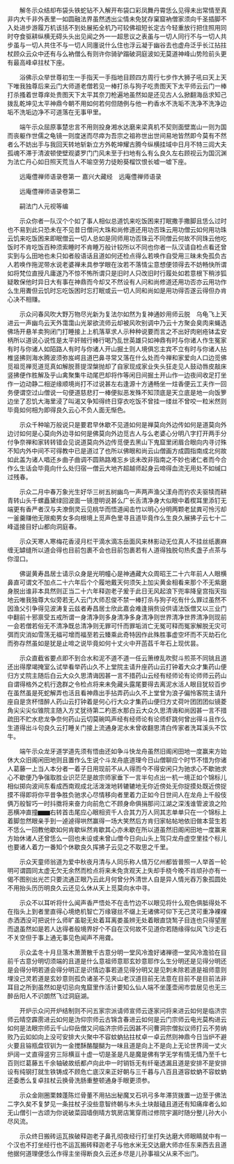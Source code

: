 <!-- { "loadSidebar": true } -->
　　解冬示众结却布袋头铁蛇钻不入解开布袋口彩凤舞丹霄恁么见得未出常情至真非内大千非外表里一如圆融法界虽然透出尘情未免犹存窠窟衲僧家须向千圣插脚不入处进步游履万机该括不到处展拓全机乃可较佛祖短长定古今轻重放行把住照用同时夺食驱耕纵横无碍头头出见闻之外一一超思议之表虽与一切人同行不与一切人共步虽与一切人共住不与一切人同廛说什么住也浮云凝于幽谷去也虚舟泛乎长江拈拄杖顾众云众中还有与么衲僧么有则许你骑驴蹋破洞庭波如无莫道神峰山势险前头更有最高峰卓拄杖下座。

　　浴佛示众举世尊初生一手指天一手指地目顾四方周行七步作大狮子吼曰天上天下唯我独尊后来云门大师道老僧若见一棒打杀与狗子吃贵图天下太平师云云门一棒打杀搔着世尊痒处贵图天下太平其奈刀枪遍地虽然如是还见古人么掀翻海岳求知己拨乱乾坤见太平神鼎今朝不用如何若何但随例与他一杓香水不洗垢不洗净不洗净边垢不洗垢边净不可道落在无事甲里。

　　端午示众屈原事楚忠言不用则投身湘水达磨来梁真机不契则面壁嵩山一则为国而丧躯作世儒之龟镜一则度迷而尽瘁为吾宗之祖祢世出世间易地皆然即今莫有不然者么不妨出手与我回天转地斩新立方外乾坤耀古腾今纵横挂域中日月不特三闾大夫孤魂不滞于清波顿使壁观婆罗门门风未至于扫地有么有么良久左右顾视云为国沉渊为法亡丹心如日照天荒当人不喻空劳力徒盼葵榴饮恨长嘘一嘘下座。

　　远庵僼禅师语录卷第一
嘉兴大藏经　远庵僼禅师语录


　　远庵僼禅师语录卷第二

　　嗣法门人元视等编

　　示众你者一队汉个个如了事人相似总道饥来吃饭困来打眠撒手撒脚且恁么过时也不易到此只恐未在不见昔日僧问大珠和尚修道还用功否珠云用功僧云如何用功珠云饥来吃饭困来即眠僧云一切人总如是同师用功否珠云不同僧云何故不同珠云他吃饭时不肯吃饭百种须索睡时不肯睡万般计较所以不同也你者一队汉请自检点看还曾实到与么田地也未只如者般语话且道如何还检点得么若唤作自受用三昧未免孤负古人若唤作拖泥带水说老婆禅未具参学眼在汝若不落情尘意想便领得去不妨畅快所谓如将梵位直授凡庸遂乃不惊不怖所谓只是旧时人只改旧时行履处如若意根下稍涉狐疑敢保他时异日大有事在神鼎而今却又不然设有人问和尚修道还用功否亦云用功作么生用聻但云饥时忘吃饭困时忘打眠或云一切人同和尚如是用功得否遂云得但办肯心决不相赚。

　　示众问春风吹大野万物尽光新为复法尔如然为复神通妙用师云脱　乌龟飞上天进云一声幽鸟云天外霭霭山光翠欲流师云却被风吹别调中乃云十方聚会臭肉来蝇选佛场开悬羊卖狗闭门打睡接上上机落草求人示种种说要而言之不出好肉剜疮钵盂安柄所以道说心说性是太平奸贼行棒行喝乃乱世英雄只如神鼎有时与你诸人作生冤家有时与你诸人如陌路人有时与你诸人开山掘土则人境俱忘主宾不立有时与你诸人拈椎竖拂则海水腾波须弥岌崿且道巴鼻寻常又落在什么处而今禅和家爱向人口边觅佛觅祖觅禅觅道觅真如解脱菩提涅槃抛却了自家现成家业失头狂走见人鼓动唇皮敲床竖拂便作胜解及乎山禽聚集牛动尾巴却将作等闲日间掘土开山作一边夜间收足打坐作一边动静二相逆缘顺境尚打不过说甚左右逢源十方通畅坐一炷香便云工夫作一回务便谓空过山僧说一句便道慈悲打一棒便拟恶发殊不知顶底是天立底是地一向饭箩边坐了忍饥大海里浸了叫渴又争知得终日穿衣吃饭不曾挂一缕丝不曾咬一粒米然则毕竟如何相为即得良久云心不负人面无惭色。

　　示众千种喻万般说只是要君早休歇不见道如何是禅莫向外边传如何是道莫向外边讨如何是心莫向外边寻如何是佛莫向外边觅古人与么老婆心分明八字打开两手分付争奈禅和家转转错会见说道莫向外边传觅便去黑山下鬼窟里闭眉合眼向内寻讨殊不知内外中间不可得教中已是道过了也所以佛眼和尚云山僧画方成圆指南成北何故如此盖为诸人唱还乡曲子曲调不圆熟路难忘乡谈未改非指南之不妙也诸仁者而今合作么生话会毕竟向什么处归宿一僧云大地齐超越师起身云啼得血流无用处不如缄口过残春。

　　示众二月中春万象光生好华三树五树幽鸟一声两声渔父漾舟而钓农夫驱犊而耕青转山头千螺矗黛绿回波面一镜澄明说甚么广长舌清净身大似眼中着楔耳里添钉无端更有香严者汉与夫潦倒灵云见桃华而悟道闻击竹以明心分明两颗老鼠粪可怜污却一釜羹赚他无限痴男女多向根境上觅声色里寻且道毕竟作么生良久展拂子云七十二峰遥接目好山都向洞庭春。

　　示众天寒人寒梅花香浸月栏干滴水滴冻岳面风来林影动无位真人不挂丝纸裹麻缠无罅缝所以道会得也目前包裹不会也目前包裹若有人道得独脱句热炙盏子点茶与你湿口。

　　佛诞黄寿昌居士请示众身是光明幢心是神通藏大众周昭王二十六年前人人眼横鼻直可谓文不加点二十六年后个个履地戴天何须矢上加尖黄金相看来那个不无紫磨身脱出谁非本具然则正当二十六年释迦老子爰于此日无风起浪下兜率降皇宫指天指地云唯我独尊大似旁若无人云门大师忍俊不禁一棒打杀与狗子吃有什么罪过虽然不因渔父引争得见波涛复云兹者寿昌居士欣此嘉会难逢捐赀设供请法饭僧又以三业门中翻前十邪禀受五戒所谓一身清净则多身清净多身清净则世界清净世界清净则现前一会若僧若俗无不清净既总清净则无罪可忏而罪垢消亡无冤可释而冤家解脱无灾可弭而灾消如雪荡无福可增而福至若云臻乘此奇特因作此殊胜事虚空坏而不灭劫石化而弥存然虽如是犹是止啼之说毕竟如何十丈火中开菡萏千年石上现优昙。

　　示众直截省要点即不到合水和泥不道不道一任云箫缭乱吹熨斗煎茶不同铫且道还出得摩竭掩室么试举看举药山久不上堂院主请升座药山云打钟着大众才集药山便归方丈院主随后白云大众久思清诲因甚一言不措药山云经有经师论有论师师云药山自谓得格外之机行逸群之令检点将来未免藏头露尾要得去离泥水活人眼目犹较百步在虽然虽是死蛇解弄也活且看神鼎出手拈弄药山久不上堂曾为浪子偏怜客院主请升座自是贪杯惜醉人药山云打钟着是何心行大众才集药山便归方丈荷叶团团团似镜菱角尖尖尖似锥院主随入方丈犹待第二杓恶水那白云大众久思清诲和尚因甚一言不措疏田不贮水悲龙争奈何药山云切莫碗鸣声经有经师论有论师虾跳何曾出得斗且作么生道得出斗句良久云打睡关门接上流通身泥水未曾收翻思清白传家者洗耳溪头不饮牛。

　　端午示众龙牙道学道先须有悟由还如争斗快龙舟虽然旧阁闲田地一度赢来方始休大众旧阁闲田地则且置作么生说个斗龙舟底道理今日山僧聊应个时节不惜为你诸人葛藤一上当人本分者一着子日用现前不从人得而今不得安闲只为驰求心不歇驰求心不歇便乃争强取胜业识茫茫是故宗师家垂下一言半句点出一机一境正如个锦标儿相似掷向波间东看成西南观成北活泼泼地转辘辘地无你近傍处无你捉摸处既近傍捉摸不得即将你平昔争胜负驰求心尽情移向者里着力正如今日世间人在龙舟上千般伎俩万般智巧一时抖擞将来奋力向前危亡不顾身命俱捐那问江湖之深浅谁管波浪之险恶横冲直撞▆▆右转首击尾应心眼相资千人合其力万人同其志单单只在一个锦标上着脚忽然眼亲手到一逴逴得哄然赢得一场大笑然后方肯归家帖帖地依旧做本营生若不恁么一回教他歇如何肯歇纵然肯歇其心亦未歇在所以道虽然旧阁闲田地一度赢来方始休诸人还曾恁么一回也未设或未曾山僧今日向山头上驾只龙舟虚空里挂个标儿也要诸人着力一番知个休歇良久挥拂子云见之不取思之千里。

　　示众天童师翁道为爱中秋夜月清与人同乐称人情万亿州都皆普照一人举首一轮明可谓圆同太虚无欠无余然而检点将来未免贪观天上失却手桡今晚不肖顽孙亦有一偈不图别出光芒只要流通正眼乃云此月何曾分外清世人自是异人情光吞万象孤圆处不用抬头历历明良久云还见么休从天上觅莫向水中寻。

　　示众不以耳听将什么闻声香严悟处不在击竹边不以眼见将什么观色俱胝得处不在指头上到者里直得心境绝机智亡万缘寝丝不缀上无诸佛可仰下无己灵可重净裸裸赤洒洒没可把说什么师旷虽聪无处着耳离娄虽辨无处着眼直饶鹙子目连也只得望崖而退虽然如是若人达得者般境界好个不自在汉何故不见道你若随缘得似风飞沙走石不关空但于事上通无事见色闻声不用聋。

　　示众孟冬十月旦落木萧萧散千古意分明一堂风冷澹好诸禅德一堂风冷澹验在目前千古意分明切须端的且道是什么意祖师意耶玄妙意耶作么生分明还是见得分明还是会得分明若道会得分明正是识情边事若道见得分明又是见刺未除若道是祖师意则埋没己灵若道是玄妙意则孤负诸圣不见夹山老汉道目前无法意在目前不是目前法非耳目之所到虽然如是切忌向鬼窟里作活计要知么仙人端不坐蓬壶闹市尝居见也无三醉岳阳人不识朗然飞过洞庭湖。

　　开炉示众问开炉结制则不问五家宗派请师宣师云逐家问将来进云如何是临济宗师云晴空霹雳进云如何是沩仰宗师云古锦含春进云如何是云门宗师云电光莫构进云如何是法眼宗师云千山仰岳僧又问临济宗师云因甚不问曹洞宗僧拟议师打云不劳纳败乃云如如向上没可安排大火聚中不容蚊蚋拈拄杖卓一卓云然则神鼎今日当炉不避火要且镕瓶盘钗钏为一金搅酥酪醍醐为一味且道是向上不是向上无论世界阔一丈火炉阔一丈直得竖穷三际横亘十虚一切是圣是凡是魔是佛有学无学有情无情乃至千七百则烂葛藤五千余轴破故纸都卢向此中一时销铄无有纤毫透漏且道是安排不是安排设有纯钢打就生铁铸成不顾危亡底汉来正好朝与三千暮与八百且道容蚊蚋不容蚊蚋还委悉么复卓拄杖云换骨洗肠重整顿通身手眼更须参。

　　示众金刚圈栗棘蓬陈烂骨董不用拈出秘魔叉石巩弓多年滞货拨置一边至于佛法二字久矣不复梦见一条拄杖子没些意智终朝与木头土块敲磕且道还有知痛痒者么如无山僧引一古颂为你说破菜园墙倒晴方筑房店篱穿雨过修院宇漏时随分整儿孙大小尽风流。

　　示众终日搬砖运瓦挨破释迦老子鼻孔彻夜经行打坐打失达磨大师眼睛就中有一个汉也不打坐经行也不运瓦搬砖释迦老子与他水米无交达磨大师亦任东来西去且道他据何道理便恁么作得主坐得断良久云还乡尽是儿孙事祖父从来不出门。

